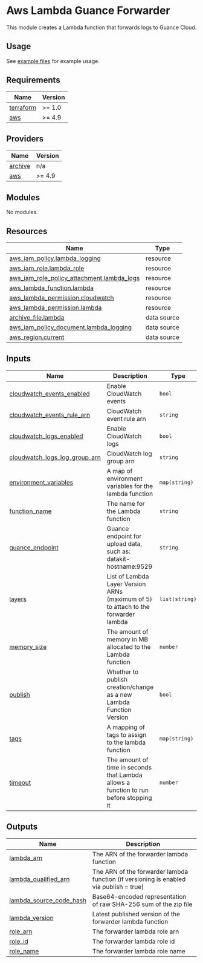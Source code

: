 # Aws Lambda Guance Forwarder

This module creates a Lambda function that forwards logs to Guance Cloud.

## Usage

See [example files](../../examples/aws/README.md) for example usage.

<!-- BEGIN_TF_DOCS -->
## Requirements

| Name | Version |
|------|---------|
| <a name="requirement_terraform"></a> [terraform](#requirement\_terraform) | >= 1.0 |
| <a name="requirement_aws"></a> [aws](#requirement\_aws) | >= 4.9 |

## Providers

| Name | Version |
|------|---------|
| <a name="provider_archive"></a> [archive](#provider\_archive) | n/a |
| <a name="provider_aws"></a> [aws](#provider\_aws) | >= 4.9 |

## Modules

No modules.

## Resources

| Name | Type |
|------|------|
| [aws_iam_policy.lambda_logging](https://registry.terraform.io/providers/hashicorp/aws/latest/docs/resources/iam_policy) | resource |
| [aws_iam_role.lambda_role](https://registry.terraform.io/providers/hashicorp/aws/latest/docs/resources/iam_role) | resource |
| [aws_iam_role_policy_attachment.lambda_logs](https://registry.terraform.io/providers/hashicorp/aws/latest/docs/resources/iam_role_policy_attachment) | resource |
| [aws_lambda_function.lambda](https://registry.terraform.io/providers/hashicorp/aws/latest/docs/resources/lambda_function) | resource |
| [aws_lambda_permission.cloudwatch](https://registry.terraform.io/providers/hashicorp/aws/latest/docs/resources/lambda_permission) | resource |
| [aws_lambda_permission.lambda](https://registry.terraform.io/providers/hashicorp/aws/latest/docs/resources/lambda_permission) | resource |
| [archive_file.lambda](https://registry.terraform.io/providers/hashicorp/archive/latest/docs/data-sources/file) | data source |
| [aws_iam_policy_document.lambda_logging](https://registry.terraform.io/providers/hashicorp/aws/latest/docs/data-sources/iam_policy_document) | data source |
| [aws_region.current](https://registry.terraform.io/providers/hashicorp/aws/latest/docs/data-sources/region) | data source |

## Inputs

| Name | Description | Type | Default | Required |
|------|-------------|------|---------|:--------:|
| <a name="input_cloudwatch_events_enabled"></a> [cloudwatch\_events\_enabled](#input\_cloudwatch\_events\_enabled) | Enable CloudWatch events | `bool` | `false` | no |
| <a name="input_cloudwatch_events_rule_arn"></a> [cloudwatch\_events\_rule\_arn](#input\_cloudwatch\_events\_rule\_arn) | CloudWatch event rule arn | `string` | `""` | no |
| <a name="input_cloudwatch_logs_enabled"></a> [cloudwatch\_logs\_enabled](#input\_cloudwatch\_logs\_enabled) | Enable CloudWatch logs | `bool` | `false` | no |
| <a name="input_cloudwatch_logs_log_group_arn"></a> [cloudwatch\_logs\_log\_group\_arn](#input\_cloudwatch\_logs\_log\_group\_arn) | CloudWatch log group arn | `string` | `""` | no |
| <a name="input_environment_variables"></a> [environment\_variables](#input\_environment\_variables) | A map of environment variables for the lambda function | `map(string)` | `{}` | no |
| <a name="input_function_name"></a> [function\_name](#input\_function\_name) | The name for the Lambda function | `string` | n/a | yes |
| <a name="input_guance_endpoint"></a> [guance\_endpoint](#input\_guance\_endpoint) | Guance endpoint for upload data, such as: datakit-hostname:9529 | `string` | n/a | yes |
| <a name="input_layers"></a> [layers](#input\_layers) | List of Lambda Layer Version ARNs (maximum of 5) to attach to the forwarder lambda | `list(string)` | `[]` | no |
| <a name="input_memory_size"></a> [memory\_size](#input\_memory\_size) | The amount of memory in MB allocated to the Lambda function | `number` | `128` | no |
| <a name="input_publish"></a> [publish](#input\_publish) | Whether to publish creation/change as a new Lambda Function Version | `bool` | `false` | no |
| <a name="input_tags"></a> [tags](#input\_tags) | A mapping of tags to assign to the lambda function | `map(string)` | `{}` | no |
| <a name="input_timeout"></a> [timeout](#input\_timeout) | The amount of time in seconds that Lambda allows a function to run before stopping it | `number` | `10` | no |

## Outputs

| Name | Description |
|------|-------------|
| <a name="output_lambda_arn"></a> [lambda\_arn](#output\_lambda\_arn) | The ARN of the forwarder lambda function |
| <a name="output_lambda_qualified_arn"></a> [lambda\_qualified\_arn](#output\_lambda\_qualified\_arn) | The ARN of the forwarder lambda function (if versioning is enabled via publish = true) |
| <a name="output_lambda_source_code_hash"></a> [lambda\_source\_code\_hash](#output\_lambda\_source\_code\_hash) | Base64-encoded representation of raw SHA-256 sum of the zip file |
| <a name="output_lambda_version"></a> [lambda\_version](#output\_lambda\_version) | Latest published version of the forwarder lambda function |
| <a name="output_role_arn"></a> [role\_arn](#output\_role\_arn) | The forwarder lambda role arn |
| <a name="output_role_id"></a> [role\_id](#output\_role\_id) | The forwarder lambda role id |
| <a name="output_role_name"></a> [role\_name](#output\_role\_name) | The forwarder lambda role name |
<!-- END_TF_DOCS -->
